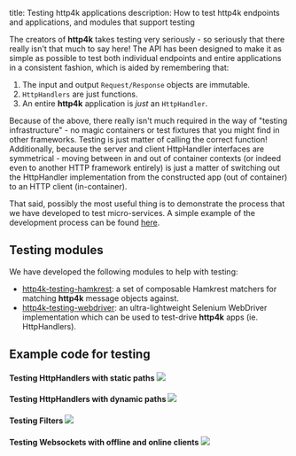 title: Testing http4k applications
description: How to test http4k endpoints and applications, and modules that support testing

The creators of **http4k** takes testing very seriously - so seriously that there really isn't that much to say here! 
The API has been designed to make it as simple as possible to test both individual endpoints and entire applications in a consistent fashion, which is aided by remembering that:

1. The input and output `Request/Response` objects are immutable.
1. `HttpHandlers` are just functions.
1. An entire **http4k** application is *just* an `HttpHandler`.

Because of the above, there really isn't much required in the way of "testing infrastructure" - no magic containers or test fixtures that you might find in other frameworks. 
Testing is just matter of calling the correct function! Additionally, because the server and client HttpHandler interfaces are symmetrical - moving between in and out of container contexts 
(or indeed even to another HTTP framework entirely) is just a matter of switching out the HttpHandler implementation from the constructed app (out of container) to an HTTP client (in-container).

That said, possibly the most useful thing is to demonstrate the process that we have developed to test micro-services. A simple example of the development process can be found 
[here](/guide/example).

## Testing modules
We have developed the following modules to help with testing:

- [http4k-testing-hamkrest](/guide/modules/hamkrest): a set of composable Hamkrest matchers for matching **http4k** message objects against.
- [http4k-testing-webdriver](/guide/modules/webdriver): an ultra-lightweight Selenium WebDriver implementation which can be used to test-drive **http4k** apps (ie. HttpHandlers).

## Example code for testing

#### Testing HttpHandlers with static paths [<img class="octocat" src="/img/octocat-32.png"/>](https://github.com/http4k/http4k/blob/master/src/docs/guide/testing/StaticPathTest.kt)
<script src="https://gist-it.appspot.com/https://github.com/http4k/http4k/blob/master/src/docs/guide/testing/StaticPathTest.kt"></script>

#### Testing HttpHandlers with dynamic paths [<img class="octocat" src="/img/octocat-32.png"/>](https://github.com/http4k/http4k/blob/master/src/docsguide/testing/DynamicPathTest.kt)
<script src="https://gist-it.appspot.com/https://github.com/http4k/http4k/blob/master/src/docs/guide/testing/DynamicPathTest.kt"></script>

#### Testing Filters [<img class="octocat" src="/img/octocat-32.png"/>](https://github.com/http4k/http4k/blob/master/src/docs/guide/testing/FilterTest.kt)
<script src="https://gist-it.appspot.com/https://github.com/http4k/http4k/blob/master/src/docs/guide/testing/FilterTest.kt"></script>

#### Testing Websockets with offline and online clients [<img class="octocat" src="/img/octocat-32.png"/>](https://github.com/http4k/http4k/blob/master/src/docs/guide/testing/TestingWebsockets.kt)
<script src="https://gist-it.appspot.com/https://github.com/http4k/http4k/blob/master/src/docs/guide/testing/TestingWebsockets.kt"></script>
